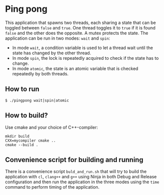 # Ping pong

This application that spawns two threads, each sharing a state that can be toggled between `false` and `true`.
One thread toggles it to `true` if it is found `false` and the other does the opposite.
A mutex protects the state.
The application can be run in two modes: `wait` and `spin`:
 * In mode `wait`, a condition variable is used to let a thread wait until the state has changed by the other thread.
 * In mode `spin`, the lock is repeatedly acquired to check if the state has to change.
 * In mode `atomic`, the state is an atomic variable that is checked repeatedly by both threads.

## How to run

    $ ./pingpong wait|spin|atomic

## How to build?

Use cmake and your choice of C++-compiler:

    mkdir build
    CXX=mycompiler cmake ..
    cmake --build .

## Convenience script for building and running

There is a convenience script `buld_and_run.sh` that will try to build the application with `cl`, `clang++` and `g++` using Ninja in both Debug and Release configuration and then run the application in the three modes using the `time` command to perform timing of the application.
